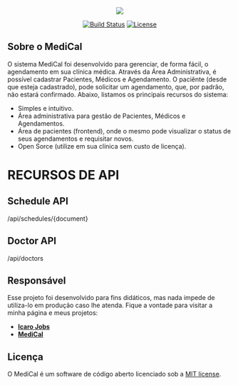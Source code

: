<p align="center"><img src="http://mob2you.com.br/medical/public/img/logo_medical.png"></p>

<p align="center">
<a href="https://travis-ci.org/laravel/framework"><img src="https://travis-ci.org/laravel/framework.svg" alt="Build Status"></a>
<a href="https://packagist.org/packages/laravel/framework"><img src="https://poser.pugx.org/laravel/framework/license.svg" alt="License"></a>
</p>

## Sobre o MediCal

O sistema MediCal foi desenvolvido para gerenciar, de forma fácil, o agendamento em sua clínica médica. Através da Área Administrativa, é possível cadastrar Pacientes, Médicos e Agendamento. O paciênte (desde que esteja cadastrado), pode solicitar um agendamento, que, por padrão, não estará confirmado. Abaixo, listamos os principais recursos do sistema:

- Simples e intuitivo.
- Área administrativa para gestão de Pacientes, Médicos e Agendamentos.
- Área de pacientes (frontend), onde o mesmo pode visualizar o status de seus agendamentos e requisitar novos.
- Open Sorce (utilize em sua clínica sem custo de licença).


# RECURSOS DE API

## Schedule API
/api/schedules/{document}

## Doctor API
/api/doctors

## Responsável

Esse projeto foi desenvolvido para fins didáticos, mas nada impede de utiliza-lo em produção caso lhe atenda. Fique a vontade para visitar a minha página e meus projetos:

- **[Icaro Jobs](https://github.com/icarojobs)**
- **[MediCal](https://github.com/icarojobs/medical)**


## Licença

O MediCal é um software de código aberto licenciado sob a [MIT license](https://opensource.org/licenses/MIT).
